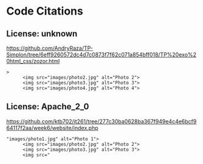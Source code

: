 # Code Citations

## License: unknown
https://github.com/AndryRaza/TP-Simplon/tree/6eff9260572dc4d7c0873f7f62c071a854bff018/TP%20exo%20html_css/zozor.html

```
>
      <img src="images/photo2.jpg" alt="Photo 2">
      <img src="images/photo3.jpg" alt="Photo 3">
      <img src="images/photo4.jpg" alt="Photo 4">
```


## License: Apache_2_0
https://github.com/ktb702/it261/tree/277c30ba0628ba367f949e4c4e6bcf964117f2aa/week6/website/index.php

```
"images/photo1.jpg" alt="Photo 1">
      <img src="images/photo2.jpg" alt="Photo 2">
      <img src="images/photo3.jpg" alt="Photo 3">
      <img src="
```

